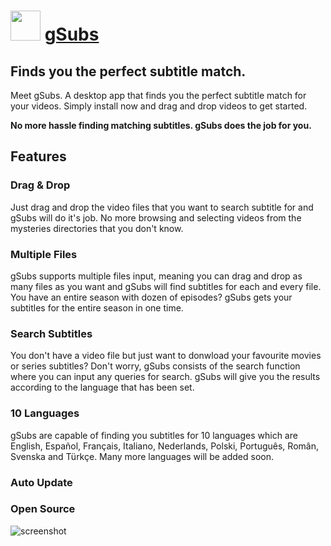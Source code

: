 ﻿# <img src="https://cdn.jsdelivr.net/gh/chtof/chocolatey-packages/automatic/gsubs/gsubs.png" width="48" height="48"/> [gSubs](https://chocolatey.org/packages/gsubs)

## Finds you the perfect subtitle match.
Meet gSubs. A desktop app that finds you the perfect subtitle match for your videos. Simply install now and drag and drop videos to get started.

**No more hassle finding matching subtitles. gSubs does the job for you.**

## Features
### Drag & Drop
Just drag and drop the video files that you want to search subtitle for and gSubs will do it's job. No more browsing and selecting videos from the mysteries directories that you don't know.
### Multiple Files
gSubs supports multiple files input, meaning you can drag and drop as many files as you want and gSubs will find subtitles for each and every file. You have an entire season with dozen of episodes? gSubs gets your subtitles for the entire season in one time.
### Search Subtitles
You don't have a video file but just want to donwload your favourite movies or series subtitles? Don't worry, gSubs consists of the search function where you can input any queries for search. gSubs will give you the results according to the language that has been set.
### 10 Languages
gSubs are capable of finding you subtitles for 10 languages which are English, Español, Français, Italiano, Nederlands, Polski, Português, Român, Svenska and Türkçe. Many more languages will be added soon.
### Auto Update
### Open Source

![screenshot](https://cdn.jsdelivr.net/gh/chtof/chocolatey-packages/automatic/gsubs/screenshot.png)